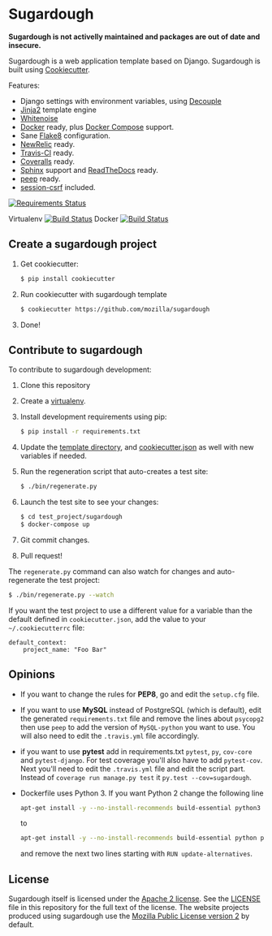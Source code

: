 Sugardough
==========

**Sugardough is not activelly maintained and packages are out of date and insecure.**

Sugardough is a web application template based on Django. Sugardough is
built using [Cookiecutter](https://github.com/audreyr/cookiecutter).

Features:
 * Django settings with environment variables, using [Decouple](https://github.com/henriquebastos/python-decouple)
 * [Jinja2](http://jinja.pocoo.org/) template engine
 * [Whitenoise](http://whitenoise.evans.io/)
 * [Docker](https://docker.io/) ready, plus [Docker Compose](https://github.com/docker/compose) support.
 * Sane [Flake8](http://flake8.readthedocs.org/en/2.2.3/) configuration.
 * [NewRelic](https://newrelic.com/) ready.
 * [Travis-CI](http://travis-ci.org/) ready.
 * [Coveralls](http://coveralls.io/) ready.
 * [Sphinx](http://sphinx-doc.org/) support and [ReadTheDocs](https://readthedocs.org/) ready.
 * [peep](https://github.com/erikrose/peep) ready.
 * [session-csrf](https://github.com/mozilla/django-session-csrf) included.

[![Requirements Status](https://img.shields.io/requires/github/mozilla/sugardough.svg)](https://requires.io/github/mozilla/sugardough/requirements/?branch=master)

Virtualenv
[![Build Status](https://img.shields.io/travis/mozilla/sugardough/master.svg)](https://travis-ci.org/mozilla/sugardough)
Docker
[![Build Status](https://ci.us-west.moz.works/buildStatus/icon?job=sugardough)](https://ci.us-west.moz.works/job/sugardough)



Create a sugardough project
---------------------------

1. Get cookiecutter:

   ```sh
   $ pip install cookiecutter
   ```
2. Run cookiecutter with sugardough template

   ```sh
   $ cookiecutter https://github.com/mozilla/sugardough
   ```
3. Done!


Contribute to sugardough
------------------------

To contribute to sugardough development:

1. Clone this repository
2. Create a [virtualenv](https://virtualenv.pypa.io/en/latest/).
3. Install development requirements using pip:

   ```sh
   $ pip install -r requirements.txt
   ```
4. Update the [template directory], and [cookiecutter.json] as well with new
   variables if needed.
5. Run the regeneration script that auto-creates a test site:

   ```sh
   $ ./bin/regenerate.py
   ```
6. Launch the test site to see your changes:

   ```sh
   $ cd test_project/sugardough
   $ docker-compose up
   ```
6. Git commit changes.
7. Pull request!

 [template directory]: https://github.com/mozilla/sugardough/tree/master/%7B%7B%20cookiecutter.project_name%20%7D%7D
 [cookiecutter.json]: https://github.com/mozilla/sugardough/blob/master/cookiecutter.json

The `regenerate.py` command can also watch for changes and auto-regenerate the
test project:

```sh
$ ./bin/regenerate.py --watch
```

If you want the test project to use a different value for a variable than the
default defined in `cookiecutter.json`, add the value to your
`~/.cookiecutterrc` file:

```
default_context:
    project_name: "Foo Bar"
```


Opinions
--------

* If you want to change the rules for **PEP8**, go and edit the `setup.cfg` file.

* If you want to use **MySQL** instead of PostgreSQL (which is default),
edit the generated `requirements.txt` file and remove the lines about
`psycopg2` then use `peep` to add the version of `MySQL-python` you want to
use. You will also need to edit the `.travis.yml` file accordingly.

* if you want to use **pytest**  add in requirements.txt `pytest`, `py`,
`cov-core` and `pytest-django`.
For test coverage you'll also have to add `pytest-cov`.
Next you'll need to edit the `.travis.yml` file and edit the script part.
Instead of `coverage run manage.py test` it
`py.test --cov=sugardough`.

* Dockerfile uses Python 3. If you want Python 2 change the following line
  ```bash
  apt-get install -y --no-install-recommends build-essential python3 python3-dev python3-pip \
  ```
  to
  ```bash
  apt-get install -y --no-install-recommends build-essential python python-dev python-pip
  ```
  and remove the next two lines starting with `RUN update-alternatives`.


License
-------

Sugardough itself is licensed under the [Apache 2 license](http://www.apache.org/licenses/LICENSE-2.0). See the [LICENSE](LICENSE) file in this repository for the full text of the license. The website projects produced using sugardough use the [Mozilla Public License version 2](https://www.mozilla.org/MPL/2.0/) by default.
